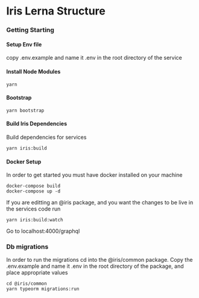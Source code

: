# Iris Lerna Structure

### Getting Starting

#### Setup Env file

copy .env.example and name it .env in the root directory of the service

#### Install Node Modules

```
yarn
```

#### Bootstrap

```
yarn bootstrap
```

#### Build Iris Dependencies

Build dependencies for services

```
yarn iris:build
```

#### Docker Setup

In order to get started you must have docker installed on your machine

```
docker-compose build
docker-compose up -d
```

If you are editting an @iris package, and you want the changes to be live in the services code run

```
yarn iris:build:watch
```

Go to localhost:4000/graphql

### Db migrations

In order to run the migrations cd into the @iris/common package. Copy the .env.example and name it .env in the root directory of the package, and place appropriate values

```
cd @iris/common
yarn typeorm migrations:run
```
